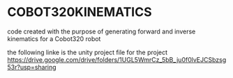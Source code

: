 # COBOT320KINEMATICS
code created with the purpose of generating forward and inverse kinematics for a Cobot320 robot

the following linke is the unity project file for the project
https://drive.google.com/drive/folders/1UGL5WmrCz_5bB_ju0f0lvEJCSbzsg53r?usp=sharing 
